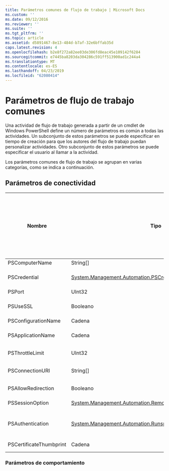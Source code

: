 ```yaml
---
title: Parámetros comunes de flujo de trabajo | Microsoft Docs
ms.custom: ''
ms.date: 09/12/2016
ms.reviewer: ''
ms.suite: ''
ms.tgt_pltfrm: ''
ms.topic: article
ms.assetid: d5891467-8e13-484d-b7af-32e6bffab35d
caps.latest.revision: 4
ms.openlocfilehash: b2e8f272a82ee03de306fd8eac45e109142f6284
ms.sourcegitcommit: e7445ba8203da304286c591ff513900ad1c244a4
ms.translationtype: MT
ms.contentlocale: es-ES
ms.lasthandoff: 04/23/2019
ms.locfileid: "62080414"
---
```

# <a name="common-workflow-parameters"></a>Parámetros de flujo de trabajo comunes

Una actividad de flujo de trabajo generada a partir de un cmdlet de Windows PowerShell define un número de parámetros es común a todas las actividades. Un subconjunto de estos parámetros se puede especificar en tiempo de creación para que los autores del flujo de trabajo puedan personalizar actividades. Otro subconjunto de estos parámetros se puede especificar el usuario al llamar a la actividad.

Los parámetros comunes de flujo de trabajo se agrupan en varias categorías, como se indica a continuación.

## <a name="connectivity-parameters"></a>Parámetros de conectividad

|Nombre|Tipo|Descripción|¿Se pueden especificar por el usuario final en tiempo de ejecución?|¿Se pueden especificar por el autor del flujo de trabajo durante la creación?|¿Se pueden especificar por el autor del flujo de trabajo en la creación de instancias?|
|----------|----------|-----------------|-----------------------------------------------------|------------------------------------------------------------|-----------------------------------------------------------|
|PSComputerName|String[]|Una lista de nombres de equipo para que se va a iniciar trabajos.|Sí|Sí|Sí|
|PSCredential|[System.Management.Automation.PSCredential](/dotnet/api/System.Management.Automation.PSCredential)|Credencial de autenticación que se utilizará para iniciar sesión en los equipos especificados por el parámetro PSComputerName. Este parámetro es válido solo si se especifica PSComputerName.|Sí|Sí|Sí|
|PSPort|UInt32|El puerto que se usará para ejecutar el flujo de trabajo.|Sí|Sí|Sí|
|PSUseSSL|Booleano|Utilice el protocolo de capa de Sockets seguros (SSL) para establecer una conexión segura con el equipo remoto para ejecutar el flujo de trabajo.|Sí|Sí|Sí|
|PSConfigurationName|Cadena|La configuración de sesión utilizada para ejecutar el flujo de trabajo.|Sí|Sí|Sí|
|PSApplicationName|Cadena|La parte del nombre de aplicación de la conexión URI para la ejecución de flujo de trabajo. Use este parámetro solo cuando no se usa el parámetro ConnectionURI.|Sí|Sí|Sí|
|PSThrottleLimit|UInt32|El número máximo de conexiones simultáneas que se pueden establecer para ejecutar el flujo de trabajo.|Sí|Por determinar|Sí|
|PSConnectionURI|String[]|Una matriz de identificadores URI completo que especifique los puntos de conexión para las sesiones interactivas utilizadas para ejecutar el flujo de trabajo.|Sí|Sí|Sí|
|PSAllowRedirection|Booleano|Especifica si se permite la redirección de esta conexión a un URI alternativo para ejecutar el flujo de trabajo.|Sí|Sí|Sí|
|PSSessionOption|[System.Management.Automation.Remoting.Pssessionoption](/dotnet/api/System.Management.Automation.Remoting.PSSessionOption)|Opciones avanzadas para la sesión utilizada para ejecutar el flujo de trabajo.|Sí|Sí|Sí|
|PSAuthentication|[System.Management.Automation.Runspaces.Authenticationmechanism](/dotnet/api/System.Management.Automation.Runspaces.AuthenticationMechanism)|Un valor de la [System.Management.Automation.Runspaces.Authenticationmechanism](/dotnet/api/System.Management.Automation.Runspaces.AuthenticationMechanism) enumeración que especifica el mecanismo de autenticación utilizado para autenticar las credenciales del usuario.|Sí|Sí|Sí|
|PSCertificateThumbprint|Cadena|Digital certificado de clave pública (X509) de una cuenta de usuario que tenga permiso para ejecutar el flujo de trabajo.|Sí|Sí|Sí|

### <a name="behavior-parameters"></a>Parámetros de comportamiento